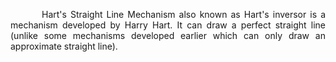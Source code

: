 <div  style="text-align: justify; text-indent: 50px">

Hart's Straight Line Mechanism also known as Hart's inversor is a mechanism developed by Harry Hart. It can draw a perfect straight line (unlike some mechanisms developed earlier which can only draw an approximate straight line).

</div>

